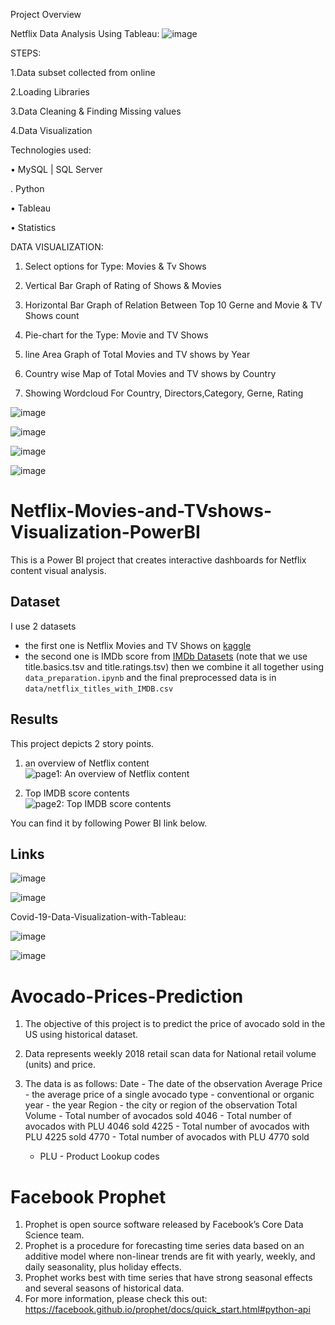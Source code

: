 
Project Overview

Netflix Data Analysis Using Tableau:
![image](https://user-images.githubusercontent.com/105827291/231644129-77540fc8-3529-467e-b6df-95546972380f.png)

 STEPS:
 
 1.Data subset collected from online
 
 2.Loading Libraries
 
 3.Data Cleaning & Finding Missing values
 
 4.Data Visualization
 
Technologies used:

•	MySQL | SQL Server

. Python

•	Tableau

•	Statistics


DATA VISUALIZATION:
1) Select options for Type: Movies & Tv Shows

2) Vertical Bar Graph of Rating of Shows & Movies

3) Horizontal Bar Graph of Relation Between Top 10 Gerne and Movie & TV Shows count

4) Pie-chart for the Type: Movie and TV Shows

5) line Area Graph of Total Movies and TV shows by Year

6) Country wise Map of Total Movies and TV shows by Country

7) Showing Wordcloud For Country, Directors,Category, Gerne, Rating


![image](https://user-images.githubusercontent.com/105827291/231643414-de18ea9f-6dba-4e90-9306-4e8fe05a5d5f.png)

![image](https://user-images.githubusercontent.com/105827291/231643507-6039c3b7-7456-4dd5-b45a-cb12622c45a7.png)

![image](https://user-images.githubusercontent.com/105827291/231643578-51039bc4-5200-4a7a-8df4-962a7d31fe01.png)

![image](https://user-images.githubusercontent.com/105827291/231643619-d2b36a92-f6b2-4414-b10b-9306296b27c0.png)


# Netflix-Movies-and-TVshows-Visualization-PowerBI

This is a Power BI project that creates interactive dashboards for Netflix content visual analysis.

## Dataset
I use 2 datasets
* the first one is Netflix Movies and TV Shows on [kaggle](https://www.kaggle.com/datasets/shivamb/netflix-shows) 
* the second one is IMDb score from [IMDb Datasets](https://www.imdb.com/interfaces/) (note that we use title.basics.tsv and title.ratings.tsv)
then we combine it all together using `data_preparation.ipynb` and the final preprocessed data is in `data/netflix_titles_with_IMDB.csv`

## Results
This project depicts 2 story points.
1. an overview of Netflix content \
![page1: An overview of Netflix content](img/page1.gif "page1")

2. Top IMDB score contents \
![page2: Top IMDB score contents](img/page2.gif "page2")

You can find it by following Power BI link below.

## Links 


![image](https://user-images.githubusercontent.com/105827291/231643809-2188c4e7-105d-4547-b848-43cb6c1c522c.png)

![image](https://user-images.githubusercontent.com/105827291/231643897-09f9d0e3-b3b3-4a25-886b-ea94d42557e8.png)


Covid-19-Data-Visualization-with-Tableau:

![image](https://user-images.githubusercontent.com/105827291/231932073-79a66586-f0c2-4f79-b469-2828579cce3e.png)

![image](https://user-images.githubusercontent.com/105827291/231932206-53615979-7623-4621-97bf-675ca32ce03d.png)

# Avocado-Prices-Prediction

1. The objective of this project is to predict the price of avocado sold in the US using historical dataset.
2. Data represents weekly 2018 retail scan data for National retail volume (units) and price. 
3. The data is as follows:
   Date - The date of the observation
   Average Price - the average price of a single avocado
   type - conventional or organic
   year - the year
   Region - the city or region of the observation
   Total Volume - Total number of avocados sold
   4046 - Total number of avocados with PLU 4046 sold
   4225 - Total number of avocados with PLU 4225 sold
   4770 - Total number of avocados with PLU 4770 sold  

   * PLU - Product Lookup codes 

# Facebook Prophet

1. Prophet is open source software released by Facebook’s Core Data Science team.
2. Prophet is a procedure for forecasting time series data based on an additive model where non-linear trends are fit with yearly, weekly,    and daily seasonality, plus holiday effects. 
3. Prophet works best with time series that have strong seasonal effects and several seasons of historical data. 
4. For more information, please check this out: 
   https://facebook.github.io/prophet/docs/quick_start.html#python-api






